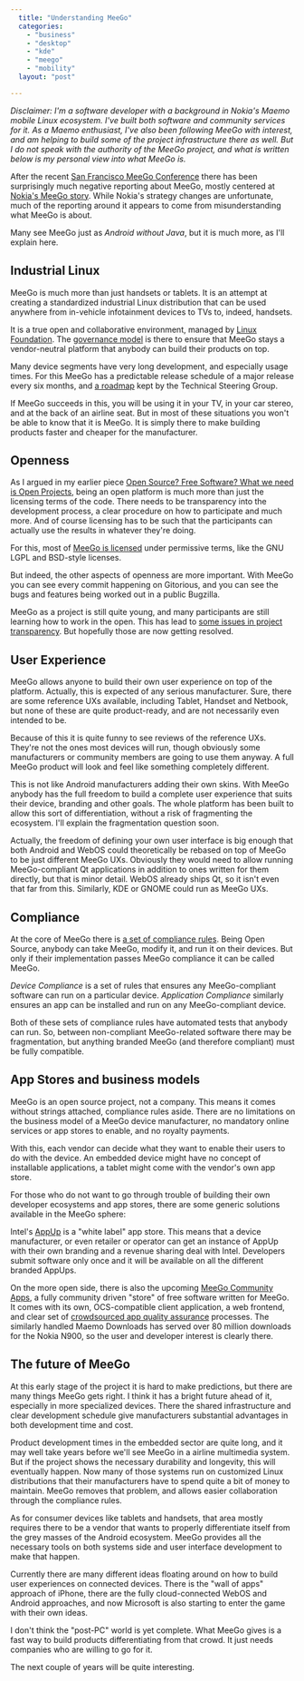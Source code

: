 ```yaml
---
  title: "Understanding MeeGo"
  categories: 
    - "business"
    - "desktop"
    - "kde"
    - "meego"
    - "mobility"
  layout: "post"

---
```

_Disclaimer: I'm a software developer with a background in Nokia's Maemo mobile Linux ecosystem. I've built both software and community services for it. As a Maemo enthusiast, I've also been following MeeGo with interest, and am helping to build some of the project infrastructure there as well. But I do not speak with the authority of the MeeGo project, and what is written below is my personal view into what MeeGo is._

After the recent [San Francisco MeeGo Conference](http://sf2011.meego.com/) there has been surprisingly much negative reporting about MeeGo, mostly centered at [Nokia's MeeGo story](http://www.latestnewsin.com/meegos-state-of-development-was-an-oh-shit-moment-for-nokia/). While Nokia's strategy changes are unfortunate, much of the reporting around it appears to come from misunderstanding what MeeGo is about.

Many see MeeGo just as _Android without Java_, but it is much more, as I'll explain here.

## Industrial Linux

MeeGo is much more than just handsets or tablets. It is an attempt at creating a standardized industrial Linux distribution that can be used anywhere from in-vehicle infotainment devices to TVs to, indeed, handsets.

It is a true open and collaborative environment, managed by [Linux Foundation](http://www.linuxfoundation.org/). The [governance model](https://meego.com/about/governance) is there to ensure that MeeGo stays a vendor-neutral platform that anybody can build their products on top.

Many device segments have very long development, and especially usage times. For this MeeGo has a predictable release schedule of a major release every six months, and [a roadmap](https://meego.com/about/roadmaps) kept by the Technical Steering Group.

If MeeGo succeeds in this, you will be using it in your TV, in your car stereo, and at the back of an airline seat. But in most of these situations you won't be able to know that it is MeeGo. It is simply there to make building products faster and cheaper for the manufacturer.

## Openness

As I argued in my earlier piece [Open Source? Free Software? What we need is Open Projects](http://bergie.iki.fi/blog/open_source-free_software-what_we_need_is_open_projects/), being an open platform is much more than just the licensing terms of the code. There needs to be transparency into the development process, a clear procedure on how to participate and much more. And of course licensing has to be such that the participants can actually use the results in whatever they're doing.

For this, most of [MeeGo is licensed](https://meego.com/about/licensing-policy) under permissive terms, like the GNU LGPL and BSD-style licenses.

But indeed, the other aspects of openness are more important. With MeeGo you can see every commit happening on Gitorious, and you can see the bugs and features being worked out in a public Bugzilla.

MeeGo as a project is still quite young, and many participants are still learning how to work in the open. This has lead to [some issues in project transparency](http://lwn.net/Articles/444567/). But hopefully those are now getting resolved.

## User Experience

MeeGo allows anyone to build their own user experience on top of the platform. Actually, this is expected of any serious manufacturer. Sure, there are some reference UXs available, including Tablet, Handset and Netbook, but none of these are quite product-ready, and are not necessarily even intended to be.

Because of this it is quite funny to see reviews of the reference UXs. They're not the ones most devices will run, though obviously some manufacturers or community members are going to use them anyway. A full MeeGo product will look and feel like something completely different.

This is not like Android manufacturers adding their own skins. With MeeGo anybody has the full freedom to build a complete user experience that suits their device, branding and other goals. The whole platform has been built to allow this sort of differentiation, without a risk of fragmenting the ecosystem. I'll explain the fragmentation question soon.

Actually, the freedom of defining your own user interface is big enough that both Android and WebOS could theoretically be rebased on top of MeeGo to be just different MeeGo UXs. Obviously they would need to allow running MeeGo-compliant Qt applications in addition to ones written for them directly, but that is minor detail. WebOS already ships Qt, so it isn't even that far from this. Similarly, KDE or GNOME could run as MeeGo UXs.

## Compliance

At the core of MeeGo there is [a set of compliance rules](http://wiki.meego.com/Quality/Compliance). Being Open Source, anybody can take MeeGo, modify it, and run it on their devices. But only if their implementation passes MeeGo compliance it can be called MeeGo.

*Device Compliance* is a set of rules that ensures any MeeGo-compliant software can run on a particular device. *Application Compliance* similarly ensures an app can be installed and run on any MeeGo-compliant device.

Both of these sets of compliance rules have automated tests that anybody can run. So, between non-compliant MeeGo-related software there may be fragmentation, but anything branded MeeGo (and therefore compliant) must be fully compatible.

## App Stores and business models

MeeGo is an open source project, not a company. This means it comes without strings attached, compliance rules aside. There are no limitations on the business model of a MeeGo device manufacturer, no mandatory online services or app stores to enable, and no royalty payments.

With this, each vendor can decide what they want to enable their users to do with the device. An embedded device might have no concept of installable applications, a tablet might come with the vendor's own app store.

For those who do not want to go through trouble of building their own developer ecosystems and app stores, there are some generic solutions available in the MeeGo sphere:

Intel's [AppUp](http://www.appup.com/applications/index) is a "white label" app store. This means that a device manufacturer, or even retailer or operator can get an instance of AppUp with their own branding and a revenue sharing deal with Intel. Developers submit software only once and it will be available on all the different branded AppUps.

On the more open side, there is also the upcoming [MeeGo Community Apps](http://wiki.meego.com/MeeGo_Apps), a fully community driven "store" of free software written for MeeGo. It comes with its own, OCS-compatible client application, a web frontend, and clear set of [crowdsourced app quality assurance](http://bergie.iki.fi/blog/application_quality_assurance_in_linux_distributions/) processes. The similarly handled Maemo Downloads has served over 80 million downloads for the Nokia N900, so the user and developer interest is clearly there.

## The future of MeeGo

At this early stage of the project it is hard to make predictions, but there are many things MeeGo gets right. I think it has a bright future ahead of it, especially in more specialized devices. There the shared infrastructure and clear development schedule give manufacturers substantial advantages in both development time and cost.

Product development times in the embedded sector are quite long, and it may well take years before we'll see MeeGo in a airline multimedia system. But if the project shows the necessary durability and longevity, this will eventually happen. Now many of those systems run on customized Linux distributions that their manufacturers have to spend quite a bit of money to maintain. MeeGo removes that problem, and allows easier collaboration through the compliance rules.

As for consumer devices like tablets and handsets, that area mostly requires there to be a vendor that wants to properly differentiate itself from the grey masses of the Android ecosystem. MeeGo provides all the necessary tools on both systems side and user interface development to make that happen.

Currently there are many different ideas floating around on how to build user experiences on connected devices. There is the "wall of apps" approach of iPhone, there are the fully cloud-connected WebOS and Android approaches, and now Microsoft is also starting to enter the game with their own ideas.

I don't think the "post-PC" world is yet complete. What MeeGo gives is a fast way to build products differentiating from that crowd. It just needs companies who are willing to go for it.

The next couple of years will be quite interesting.